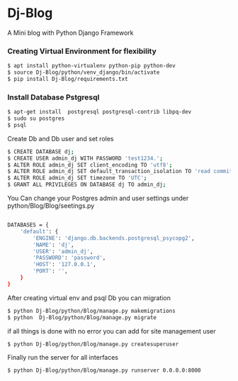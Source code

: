 # Dj-Blog
A Mini blog with Python Django Framework
### Creating Virtual Environment for flexibility
```sh
$ apt install python-virtualenv python-pip python-dev 
$ source Dj-Blog/python/venv_django/bin/activate
$ pip install Dj-Blog/requirements.txt
```
### Install Database Pstgresql 

```sh
$ apt-get install  postgresql postgresql-contrib libpq-dev
$ sudo su postgres
$ psql
```
  Create Db and Db user and set roles
```sh
$ CREATE DATABASE dj;
$ CREATE USER admin_dj WITH PASSWORD 'test1234.';
$ ALTER ROLE admin_dj SET client_encoding TO 'utf8';
$ ALTER ROLE admin_dj SET default_transaction_isolation TO 'read committed';
$ ALTER ROLE admin_dj SET timezone TO 'UTC';
$ GRANT ALL PRIVILEGES ON DATABASE dj TO admin_dj;
```
You Can change your Postgres admin and user settings  under python/Blog/Blog/seetings.py 
```sh

DATABASES = {
    'default': {
        'ENGINE': 'django.db.backends.postgresql_psycopg2',
        'NAME': 'dj',
        'USER': 'admin_dj',
        'PASSWORD': 'password',
        'HOST': '127.0.0.1',
        'PORT': '',
    }
}
```
After creating virtual env and psql Db you can migration
```sh
$ python Dj-Blog/python/Blog/manage.py makemigrations
$ python  Dj-Blog/python/Blog/manage.py migrate
```
if all things is done with no error you can add for site management user
```sh
$ python Dj-Blog/python/Blog/manage.py createsuperuser
```
Finally run the server for all interfaces
```sh
$ python Dj-Blog/python/Blog/manage.py runserver 0.0.0.0:8000
```



